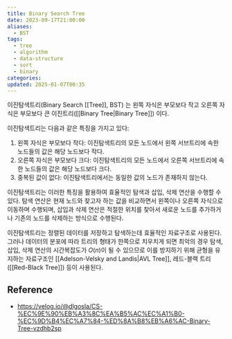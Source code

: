 ```yaml
---
title: Binary Search Tree
date: 2023-09-17T21:00:00
aliases:
  - BST
tags:
  - tree
  - algorithm
  - data-structure
  - sort
  - binary
categories: 
updated: 2025-01-07T00:35
---
```


이진탐색트리(Binary Search [[Tree]], BST) 는 왼쪽 자식은 부모보다 작고 오른쪽 자식은 부모보다 큰 이진트리([[Binary Tree|Binary Tree]]) 이다.

이진탐색트리는 다음과 같은 특징을 가지고 있다:

1. 왼쪽 자식은 부모보다 작다: 이진탐색트리의 모든 노드에서 왼쪽 서브트리에 속한 노드들의 값은 해당 노드보다 작다.
2. 오른쪽 자식은 부모보다 크다: 이진탐색트리의 모든 노드에서 오른쪽 서브트리에 속한 노드들의 값은 해당 노드보다 크다.
3. 중복된 값이 없다: 이진탐색트리에서는 동일한 값의 노드가 존재하지 않는다.

이진탐색트리는 이러한 특징을 활용하여 효율적인 탐색과 삽입, 삭제 연산을 수행할 수 있다. 탐색 연산은 현재 노드와 찾고자 하는 값을 비교하면서 왼쪽이나 오른쪽 자식으로 이동하며 수행되며, 삽입과 삭제 연산은 적절한 위치를 찾아서 새로운 노드를 추가하거나 기존의 노드를 삭제하는 방식으로 수행된다.

이진탐색트리는 정렬된 데이터를 저장하고 탐색하는데 효율적인 자료구조로 사용된다. 그러나 데이터의 분포에 따라 트리의 형태가 한쪽으로 치우치게 되면 최악의 경우 탐색, 삽입, 삭제 연산의 시간복잡도가 $O(n)$이 될 수 있으므로 이를 방지하기 위해 균형을 유지하는 자료구조인 [[Adelson-Velsky and Landis|AVL Tree]], 레드-블랙 트리([[Red-Black Tree]]) 등이 사용된다.

## Reference

- https://velog.io/@dlgosla/CS-%EC%9E%90%EB%A3%8C%EA%B5%AC%EC%A1%B0-%EC%9D%B4%EC%A7%84-%ED%8A%B8%EB%A6%AC-Binary-Tree-vzdhb2sp
